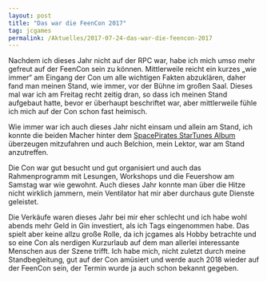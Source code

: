 ```yaml
---
layout: post
title: "Das war die FeenCon 2017"
tag: jcgames
permalink: /Aktuelles/2017-07-24-das-war-die-feencon-2017
---
```


Nachdem ich dieses Jahr nicht auf der RPC war, habe ich mich umso mehr gefreut auf der FeenCon sein zu können. Mittlerweile reicht ein kurzes &bdquo;wie immer&ldquo; am Eingang der Con um alle wichtigen Fakten abzuklären, daher fand man meinen Stand, wie immer, vor der Bühne im großen Saal. Dieses mal war ich am Freitag recht zeitig dran, so dass ich meinen Stand aufgebaut hatte, bevor er überhaupt beschriftet war, aber mittlerweile fühle ich mich auf der Con schon fast heimisch.

Wie immer war ich auch dieses Jahr nicht einsam und allein am Stand, ich konnte die beiden Macher hinter dem [SpacePirates StarTunes Album](https://spacepirates.jcgames.de/StarTunes/) überzeugen mitzufahren und auch Belchion, mein Lektor, war am Stand anzutreffen.

Die Con war gut besucht und gut organisiert und auch das Rahmenprogramm mit Lesungen, Workshops und die Feuershow am Samstag war wie gewohnt. Auch dieses Jahr konnte man über die Hitze nicht wirklich jammern, mein Ventilator hat mir aber durchaus gute Dienste geleistet.

Die Verkäufe waren dieses Jahr bei mir eher schlecht und ich habe wohl abends mehr Geld in Gin investiert, als ich Tags eingenommen habe. Das spielt aber keine allzu große Rolle, da ich jcgames als Hobby betrachte und so eine Con als nerdigen Kurzurlaub auf dem man allerlei interessante Menschen aus der Szene trifft. Ich habe mich, nicht zuletzt durch meine Standbegleitung, gut auf der Con amüsiert und werde auch 2018 wieder auf der FeenCon sein, der Termin wurde ja auch schon bekannt gegeben.
